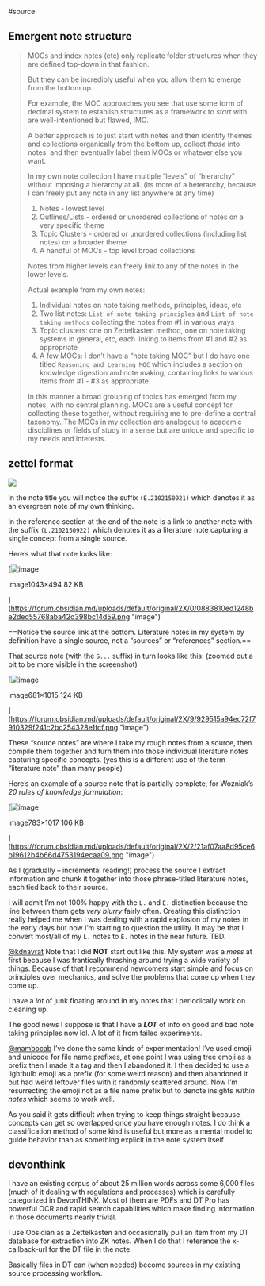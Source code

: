 ---
---
#source



## Emergent note structure

> MOCs and index notes (etc) only replicate folder structures when they are defined top-down in that fashion.
> 
> But they can be incredibly useful when you allow them to emerge from the bottom up.
> 
> For example, the MOC approaches you see that use some form of decimal system to establish structures as a framework to _start_ with are well-intentioned but flawed, IMO.
> 
> A better approach is to just start with notes and then identify themes and collections organically from the bottom up, collect _those_ into notes, and then eventually label them MOCs or whatever else you want.
> 
> In my own note collection I have multiple “levels” of “hierarchy” without imposing a hierarchy at all. (its more of a heterarchy, because I can freely put any note in any list anywhere at any time)
> 
> 1.  Notes - lowest level
> 2.  Outlines/Lists - ordered or unordered collections of notes on a very specific theme
> 3.  Topic Clusters - ordered or unordered collections (including list notes) on a broader theme
> 4.  A handful of MOCs - top level broad collections
> 
> Notes from higher levels can freely link to any of the notes in the lower levels.
> 
> Actual example from my own notes:
> 
> 1.  Individual notes on note taking methods, principles, ideas, etc
> 2.  Two list notes: `List of note taking principles` and `List of note taking methods` collecting the notes from #1 in various ways
> 3.  Topic clusters: one on Zettelkasten method, one on note taking systems in general, etc, each linking to items from #1 and #2 as appropriate
> 4.  A few MOCs: I don’t have a “note taking MOC” but I do have one titled `Reasoning and Learning MOC` which includes a section on knowledge digestion and note making, containing links to various items from #1 - #3 as appropriate
> 
> In this manner a broad grouping of topics has emerged from my notes, with no central planning. MOCs are a useful concept for collecting these together, without requiring me to pre-define a central taxonomy. The MOCs in my collection are analogous to academic disciplines or fields of study in a sense but are unique and specific to my needs and interests.

## zettel format

![](https://forum.obsidian.md/uploads/default/original/2X/a/a0a812988803608d9619f1e6fe1cd955a51e8351.png)

In the note title you will notice the suffix `(E.2102150921)` which denotes it as an evergreen note of my own thinking.

In the reference section at the end of the note is a link to another note with the suffix `(L.2102150922)` which denotes it as a literature note capturing a single concept from a single source.

Here’s what that note looks like:

[![image](https://forum.obsidian.md/uploads/default/optimized/2X/0/0883810ed1248be2ded55768aba42d398bc14d59_2_690x326.png)

image1043×494 82 KB

](https://forum.obsidian.md/uploads/default/original/2X/0/0883810ed1248be2ded55768aba42d398bc14d59.png "image")

==Notice the source link at the bottom. Literature notes in my system by definition have a single source, not a “sources” or “references” section.==

That source note (with the `S...` suffix) in turn looks like this: (zoomed out a bit to be more visible in the screenshot)

[![image](https://forum.obsidian.md/uploads/default/optimized/2X/9/929515a94ec72f7910329f241c2bc254328e1fcf_2_335x500.png)

image681×1015 124 KB

](https://forum.obsidian.md/uploads/default/original/2X/9/929515a94ec72f7910329f241c2bc254328e1fcf.png "image")

These “source notes” are where I take my rough notes from a source, then compile them together and turn them into those individual literature notes capturing specific concepts. (yes this is a different use of the term “literature note” than many people)

Here’s an example of a source note that is partially complete, for Wozniak’s _20 rules of knowledge formulation_:

[![image](https://forum.obsidian.md/uploads/default/optimized/2X/2/21af07aa8d95ce6b19612b4b66d4753194ecaa09_2_384x500.png)

image783×1017 106 KB

](https://forum.obsidian.md/uploads/default/original/2X/2/21af07aa8d95ce6b19612b4b66d4753194ecaa09.png "image")

As I (gradually – incremental reading!) process the source I extract information and chunk it together into those phrase-titled literature notes, each tied back to their source.

I will admit I’m not 100% happy with the `L.` and `E.` distinction because the line between them gets _very blurry_ fairly often. Creating this distinction really helped me when I was dealing with a rapid explosion of my notes in the early days but now I’m starting to question the utility. It may be that I convert most/all of my `L.` notes to `E.` notes in the near future. TBD.

[@kdnavrat](https://forum.obsidian.md/u/kdnavrat) Note that I did **NOT** start out like this. My system was a _mess_ at first because I was frantically thrashing around trying a wide variety of things. Because of that I recommend newcomers start simple and focus on principles over mechanics, and solve the problems that come up when they come up.

I have a _lot_ of junk floating around in my notes that I periodically work on cleaning up.

The good news I suppose is that I have a _**LOT**_ of info on good and bad note taking principles now lol. A lot of it from failed experiments.

[@mambocab](https://forum.obsidian.md/u/mambocab) I’ve done the same kinds of experimentation! I’ve used emoji and unicode for file name prefixes, at one point I was using tree emoji as a prefix then I made it a tag and then I abandoned it. I then decided to use a lightbulb emoji as a prefix (for some weird reason) and then abandoned it but had weird leftover files with it randomly scattered around. Now I’m resurrecting the emoji not as a file name prefix but to denote insights _within notes_ which seems to work well.

As you said it gets difficult when trying to keep things straight because concepts can get so overlapped once you have enough notes. I do think a classification method of some kind is useful but more as a mental model to guide behavior than as something explicit in the note system itself

## devonthink

I have an existing corpus of about 25 million words across some 6,000 files (much of it dealing with regulations and processes) which is carefully categorized in DevonTHINK. Most of them are PDFs and DT Pro has powerful OCR and rapid search capabilities which make finding information in those documents nearly trivial.

I use Obsidian as a Zettelkasten and occasionally pull an item from my DT database for extraction into ZK notes. When I do that I reference the x-callback-url for the DT file in the note.

Basically files in DT can (when needed) become sources in my existing source processing workflow.